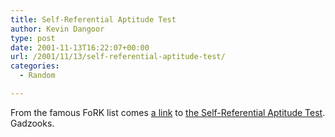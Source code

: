 ```yaml
---
title: Self-Referential Aptitude Test
author: Kevin Dangoor
type: post
date: 2001-11-13T16:22:07+00:00
url: /2001/11/13/self-referential-aptitude-test/
categories:
  - Random

---
```

From the famous FoRK list comes [a link][1] to [the Self-Referential Aptitude Test][2]. Gadzooks.

 [1]: http://www.math.wisc.edu/~propp/srat.html
 [2]: http://www.xent.com/pipermail/fork/2001-November/006290.html
